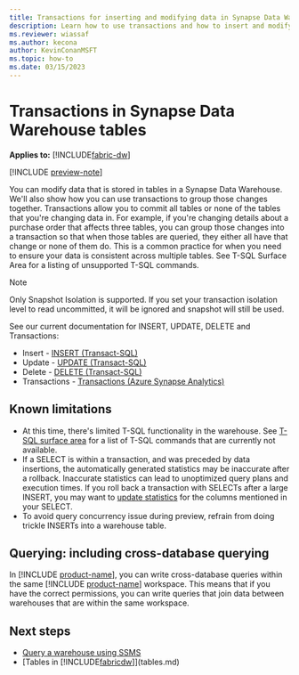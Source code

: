 ```yaml
---
title: Transactions for inserting and modifying data in Synapse Data Warehouse tables.
description: Learn how to use transactions and how to insert and modify data in Synapse Data Warehouse tables.
ms.reviewer: wiassaf
ms.author: kecona
author: KevinConanMSFT
ms.topic: how-to
ms.date: 03/15/2023
---
```


# Transactions in Synapse Data Warehouse tables

**Applies to:** [!INCLUDE[fabric-dw](includes/applies-to-version/fabric-dw.md)]

[!INCLUDE [preview-note](../includes/preview-note.md)]

You can modify data that is stored in tables in a Synapse Data Warehouse. We'll also show how you can use transactions to group those changes together. Transactions allow you to commit all tables or none of the tables that you're changing data in. For example, if you're changing details about a purchase order that affects three tables, you can group those changes into a transaction so that when those tables are queried, they either all have that change or none of them do. This is a common practice for when you need to ensure your data is consistent across multiple tables. See T-SQL Surface Area for a listing of unsupported T-SQL commands.

> [!NOTE]
> Only Snapshot Isolation is supported. If you set your transaction isolation level to read uncommitted, it will be ignored and snapshot will still be used.

See our current documentation for INSERT, UPDATE, DELETE and Transactions:

- Insert - [INSERT (Transact-SQL)](/sql/t-sql/statements/insert-transact-sql?view=fabric&preserve-view=true)
- Update - [UPDATE (Transact-SQL)](/sql/t-sql/queries/update-transact-sql?view=fabric&preserve-view=true)
- Delete - [DELETE (Transact-SQL)](/sql/t-sql/statements/delete-transact-sql?view=fabric&preserve-view=true)
- Transactions - [Transactions (Azure Synapse Analytics)](/sql/t-sql/language-elements/transactions-sql-data-warehouse?view=fabric&preserve-view=true)

## Known limitations

- At this time, there's limited T-SQL functionality in the warehouse. See [T-SQL surface area](data-warehousing.md#t-sql-surface-area) for a list of T-SQL commands that are currently not available.
- If a SELECT is within a transaction, and was preceded by data insertions, the automatically generated statistics may be inaccurate after a rollback. Inaccurate statistics can lead to unoptimized query plans and execution times. If you roll back a transaction with SELECTs after a large INSERT, you may want to [update statistics](/sql/t-sql/statements/update-statistics-transact-sql?view=sql-server-ver16&preserve-view=true) for the columns mentioned in your SELECT.
- To avoid query concurrency issue during preview, refrain from doing trickle INSERTs into a warehouse table.

## Querying: including cross-database querying

In [!INCLUDE [product-name](../includes/product-name.md)], you can write cross-database queries within the same [!INCLUDE [product-name](../includes/product-name.md)] workspace. This means that if you have the correct permissions, you can write queries that join data between warehouses that are within the same workspace.

## Next steps

- [Query a warehouse using SSMS](query-warehouse-sql-server-management-studio.md)
- [Tables in [!INCLUDE[fabricdw](../../includes/fabric-dw.md)]](tables.md)
